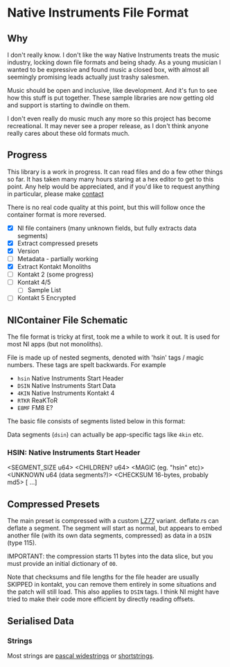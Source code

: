 # Native Instruments File Format

## Why

I don't really know. I don't like the way Native Instruments treats the music industry, locking down file formats and being shady. As a young musician I wanted to be expressive and found music a closed box, with almost all seemingly promising leads actually just trashy salesmen.

Music should be open and inclusive, like development. And it's fun to see how this stuff is put together. These sample libraries are now getting old and support is starting to dwindle on them.

I don't even really do music much any more so this project has become recreational. It may never see a proper release, as I don't think anyone really cares about these old formats much.

## Progress

This library is a work in progress. It can read files and do a few other things so far. It has taken many many hours staring at a hex editor to get to this point. Any help would be appreciated, and if you'd like to request anything in particular, please make [contact](mailto:themonomadic@protonmail.com)

There is no real code quality at this point, but this will follow once the container format is more  reversed.

- [x] NI file containers (many unknown fields, but fully extracts data segments)
- [x] Extract compressed presets
- [x] Version
- [ ] Metadata - partially working
- [x] Extract Kontakt Monoliths
- [ ] Kontakt 2 (some progress)
- [ ] Kontakt 4/5
  - [ ] Sample List
- [ ] Kontakt 5 Encrypted

## NIContainer File Schematic

The file format is tricky at first, took me a while to work it out. It is used for most NI apps (but not monoliths).

File is made up of nested segments, denoted with 'hsin' tags / magic numbers. These tags are spelt backwards. For example

- `hsin` Native Instruments Start Header
- `DSIN` Native Instruments Start Data
- `4KIN` Native Instruments Kontakt 4
- `RTKR` ReaKToR
- `E8MF` FM8 E?

The basic file consists of segments listed below in this format:

<HSIN>
    <DSIN>
    <HSIN>
        <DSIN></HSIN>
    </HSIN>
</HSIN>

Data segments (`dsin`) can actually be app-specific tags like `4kin` etc.

### HSIN: Native Instruments Start Header

<SEGMENT_SIZE u64>
<CHILDREN? u64>
<MAGIC (eg. "hsin" etc)>
<UNKNOWN u64 (data segments?)>
<CHECKSUM 16-bytes, probably md5>
[<DSIN> ...]



## Compressed Presets

The main preset is compressed with a custom [LZ77](https://en.wikipedia.org/wiki/LZ77_and_LZ78) variant. deflate.rs can deflate a segment. The segment will start as normal, but appears to embed another file (with its own data segments, compressed) as data in a `DSIN` (type 115).

IMPORTANT: the compression starts 11 bytes into the data slice, but you must provide an initial dictionary of `00`.

Note that checksums and file lengths for the file header are usually SKIPPED in kontakt, you can remove them entirely in some situations and the patch will still load. This also applies to `DSIN` tags. I think NI might have tried to make their code more efficient by directly reading offsets.

## Serialised Data

### Strings

Most strings are [pascal widestrings](https://wiki.lazarus.freepascal.org/Character_and_string_types#WideString) or [shortstrings](https://wiki.lazarus.freepascal.org/Character_and_string_types#ShortString).
